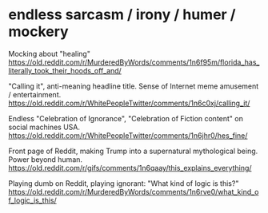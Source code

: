 # endless sarcasm / irony / humer / mockery 

Mocking about "healing"     
https://old.reddit.com/r/MurderedByWords/comments/1n6f95m/florida_has_literally_took_their_hoods_off_and/

"Calling it", anti-meaning headline title. Sense of Internet meme amusement / entertainment.    
https://old.reddit.com/r/WhitePeopleTwitter/comments/1n6c0xj/calling_it/

Endless "Celebration of Ignorance", "Celebration of Fiction content" on social machines USA.     
https://old.reddit.com/r/WhitePeopleTwitter/comments/1n6jhr0/hes_fine/

Front page of Reddit, making Trump into a supernatural mythological being. Power beyond human.    
https://old.reddit.com/r/gifs/comments/1n6qaay/this_explains_everything/

Playing dumb on Reddit, playing ignorant: "What kind of logic is this?"    
https://old.reddit.com/r/MurderedByWords/comments/1n6rve0/what_kind_of_logic_is_this/
